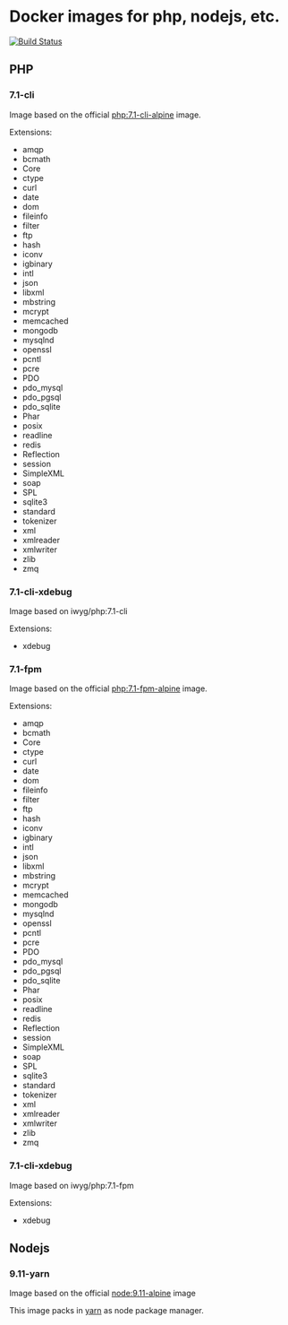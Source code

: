 # Docker images for php, nodejs, etc.

[![Build Status](https://travis-ci.org/iwyg/docker.svg?branch=development)](https://travis-ci.org/iwyg/docker)

## PHP

### 7.1-cli

Image based on the official [php:7.1-cli-alpine](https://hub.docker.com/_/php/) image.

Extensions:

- amqp
- bcmath
- Core
- ctype
- curl
- date
- dom
- fileinfo
- filter
- ftp
- hash
- iconv
- igbinary
- intl
- json
- libxml
- mbstring
- mcrypt
- memcached
- mongodb
- mysqlnd
- openssl
- pcntl
- pcre
- PDO
- pdo_mysql
- pdo_pgsql
- pdo_sqlite
- Phar
- posix
- readline
- redis
- Reflection
- session
- SimpleXML
- soap
- SPL
- sqlite3
- standard
- tokenizer
- xml
- xmlreader
- xmlwriter
- zlib
- zmq


### 7.1-cli-xdebug

Image based on iwyg/php:7.1-cli

Extensions:

- xdebug


### 7.1-fpm

Image based on the official [php:7.1-fpm-alpine](https://hub.docker.com/_/php/) image.

Extensions:

- amqp
- bcmath
- Core
- ctype
- curl
- date
- dom
- fileinfo
- filter
- ftp
- hash
- iconv
- igbinary
- intl
- json
- libxml
- mbstring
- mcrypt
- memcached
- mongodb
- mysqlnd
- openssl
- pcntl
- pcre
- PDO
- pdo_mysql
- pdo_pgsql
- pdo_sqlite
- Phar
- posix
- readline
- redis
- Reflection
- session
- SimpleXML
- soap
- SPL
- sqlite3
- standard
- tokenizer
- xml
- xmlreader
- xmlwriter
- zlib
- zmq

### 7.1-cli-xdebug

Image based on iwyg/php:7.1-fpm

Extensions:

- xdebug

## Nodejs

### 9.11-yarn

Image based on the official [node:9.11-alpine](https://hub.docker.com/_/node/) image

This image packs in [yarn](https://yarnpkg.com) as node package manager.
